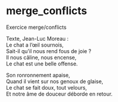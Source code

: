 # merge_conflicts
Exercice merge/conflicts  
  
Texte, Jean-Luc Moreau :  
Le chat a l’œil sournois,  
Sait-il qu'il nous rend fous de joie ?  
Il nous câline, nous encense,  
Le chat est une belle offense.  
  
Son ronronnement apaise,  
Quand il vient sur nos genoux de glaise,  
Le chat se fait doux, tout velours,  
Et notre âme de douceur déborde en retour.  
